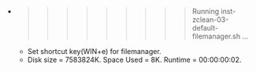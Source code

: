 * >>>>>>>>> Running inst-zclean-03-default-filemanager.sh ...
  * Set shortcut key(WIN+e) for filemanager.
  * Disk size = 7583824K. Space Used = 8K. Runtime = 00:00:00:02.
